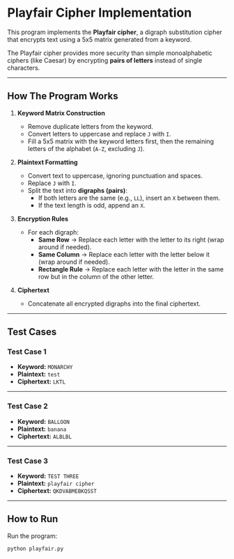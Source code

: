 # Playfair Cipher Implementation

This program implements the **Playfair cipher**, a digraph substitution cipher that encrypts text using a 5x5 matrix generated from a keyword.  

The Playfair cipher provides more security than simple monoalphabetic ciphers (like Caesar) by encrypting **pairs of letters** instead of single characters.

---

## How The Program Works

1. **Keyword Matrix Construction**
   - Remove duplicate letters from the keyword.
   - Convert letters to uppercase and replace `J` with `I`.
   - Fill a 5x5 matrix with the keyword letters first, then the remaining letters of the alphabet (`A-Z`, excluding `J`).

2. **Plaintext Formatting**
   - Convert text to uppercase, ignoring punctuation and spaces.
   - Replace `J` with `I`.
   - Split the text into **digraphs (pairs)**:
     - If both letters are the same (e.g., `LL`), insert an `X` between them.
     - If the text length is odd, append an `X`.

3. **Encryption Rules**
   - For each digraph:
     - **Same Row** → Replace each letter with the letter to its right (wrap around if needed).  
     - **Same Column** → Replace each letter with the letter below it (wrap around if needed).  
     - **Rectangle Rule** → Replace each letter with the letter in the same row but in the column of the other letter.

4. **Ciphertext**  
   - Concatenate all encrypted digraphs into the final ciphertext.

---

## Test Cases

### Test Case 1
- **Keyword:** `MONARCHY`  
- **Plaintext:** `test`  
- **Ciphertext:** `LKTL`

---

### Test Case 2
- **Keyword:** `BALLOON`  
- **Plaintext:** `banana`  
- **Ciphertext:** `ALBLBL`

---

### Test Case 3
- **Keyword:** `TEST THREE`  
- **Plaintext:** `playfair cipher`  
- **Ciphertext:** `QKDVABMEBKQSST`

---

## How to Run

Run the program:

```bash
python playfair.py

